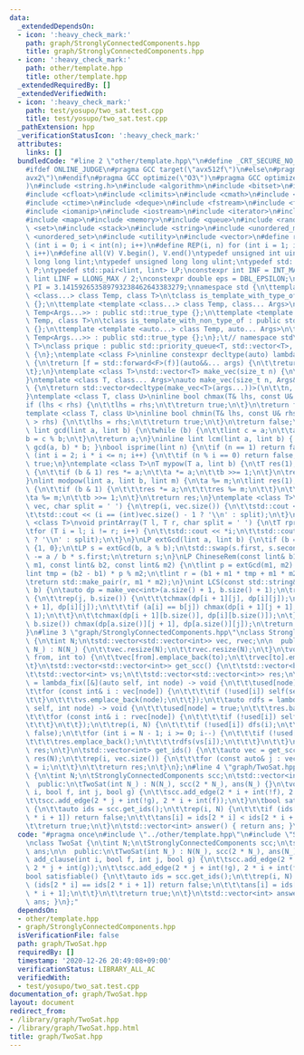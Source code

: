 ```yaml
---
data:
  _extendedDependsOn:
  - icon: ':heavy_check_mark:'
    path: graph/StronglyConnectedComponents.hpp
    title: graph/StronglyConnectedComponents.hpp
  - icon: ':heavy_check_mark:'
    path: other/template.hpp
    title: other/template.hpp
  _extendedRequiredBy: []
  _extendedVerifiedWith:
  - icon: ':heavy_check_mark:'
    path: test/yosupo/two_sat.test.cpp
    title: test/yosupo/two_sat.test.cpp
  _pathExtension: hpp
  _verificationStatusIcon: ':heavy_check_mark:'
  attributes:
    links: []
  bundledCode: "#line 2 \"other/template.hpp\"\n#define _CRT_SECURE_NO_WARNINGS\n\
    #ifdef ONLINE_JUDGE\n#pragma GCC target(\"avx512f\")\n#else\n#pragma GCC target(\"\
    avx2\")\n#endif\n#pragma GCC optimize(\"O3\")\n#pragma GCC optimize(\"unroll-loops\"\
    )\n#include <string.h>\n#include <algorithm>\n#include <bitset>\n#include <cassert>\n\
    #include <cfloat>\n#include <climits>\n#include <cmath>\n#include <complex>\n\
    #include <ctime>\n#include <deque>\n#include <fstream>\n#include <functional>\n\
    #include <iomanip>\n#include <iostream>\n#include <iterator>\n#include <list>\n\
    #include <map>\n#include <memory>\n#include <queue>\n#include <random>\n#include\
    \ <set>\n#include <stack>\n#include <string>\n#include <unordered_map>\n#include\
    \ <unordered_set>\n#include <utility>\n#include <vector>\n#define rep(i, n) for\
    \ (int i = 0; i < int(n); i++)\n#define REP(i, n) for (int i = 1; i <= int(n);\
    \ i++)\n#define all(V) V.begin(), V.end()\ntypedef unsigned int uint;\ntypedef\
    \ long long lint;\ntypedef unsigned long long ulint;\ntypedef std::pair<int, int>\
    \ P;\ntypedef std::pair<lint, lint> LP;\nconstexpr int INF = INT_MAX / 2;\nconstexpr\
    \ lint LINF = LLONG_MAX / 2;\nconstexpr double eps = DBL_EPSILON;\nconstexpr double\
    \ PI = 3.141592653589793238462643383279;\nnamespace std {\n\ttemplate <template\
    \ <class...> class Temp, class T>\n\tclass is_template_with_type_of : public std::false_type\
    \ {};\n\ttemplate <template <class...> class Temp, class... Args>\n\tclass is_template_with_type_of<Temp,\
    \ Temp<Args...>> : public std::true_type {};\n\ttemplate <template <auto...> class\
    \ Temp, class T>\n\tclass is_template_with_non_type_of : public std::false_type\
    \ {};\n\ttemplate <template <auto...> class Temp, auto... Args>\n\tclass is_template_with_non_type_of<Temp,\
    \ Temp<Args...>> : public std::true_type {};\n};\t// namespace std\ntemplate <class\
    \ T>\nclass prique : public std::priority_queue<T, std::vector<T>, std::greater<T>>\
    \ {\n};\ntemplate <class F>\ninline constexpr decltype(auto) lambda_fix(F&& f)\
    \ {\n\treturn [f = std::forward<F>(f)](auto&&... args) {\n\t\treturn f(f, std::forward<decltype(args)>(args)...);\n\
    \t};\n}\ntemplate <class T>\nstd::vector<T> make_vec(size_t n) {\n\treturn std::vector<T>(n);\n\
    }\ntemplate <class T, class... Args>\nauto make_vec(size_t n, Args&&... args)\
    \ {\n\treturn std::vector<decltype(make_vec<T>(args...))>(\n\t\tn, make_vec<T>(std::forward<Args>(args)...));\n\
    }\ntemplate <class T, class U>\ninline bool chmax(T& lhs, const U& rhs) {\n\t\
    if (lhs < rhs) {\n\t\tlhs = rhs;\n\t\treturn true;\n\t}\n\treturn false;\n}\n\
    template <class T, class U>\ninline bool chmin(T& lhs, const U& rhs) {\n\tif (lhs\
    \ > rhs) {\n\t\tlhs = rhs;\n\t\treturn true;\n\t}\n\treturn false;\n}\ninline\
    \ lint gcd(lint a, lint b) {\n\twhile (b) {\n\t\tlint c = a;\n\t\ta = b;\n\t\t\
    b = c % b;\n\t}\n\treturn a;\n}\ninline lint lcm(lint a, lint b) { return a /\
    \ gcd(a, b) * b; }\nbool isprime(lint n) {\n\tif (n == 1) return false;\n\tfor\
    \ (int i = 2; i * i <= n; i++) {\n\t\tif (n % i == 0) return false;\n\t}\n\treturn\
    \ true;\n}\ntemplate <class T>\nT mypow(T a, lint b) {\n\tT res(1);\n\twhile (b)\
    \ {\n\t\tif (b & 1) res *= a;\n\t\ta *= a;\n\t\tb >>= 1;\n\t}\n\treturn res;\n\
    }\nlint modpow(lint a, lint b, lint m) {\n\ta %= m;\n\tlint res(1);\n\twhile (b)\
    \ {\n\t\tif (b & 1) {\n\t\t\tres *= a;\n\t\t\tres %= m;\n\t\t}\n\t\ta *= a;\n\t\
    \ta %= m;\n\t\tb >>= 1;\n\t}\n\treturn res;\n}\ntemplate <class T>\nvoid printArray(std::vector<T>&\
    \ vec, char split = ' ') {\n\trep(i, vec.size()) {\n\t\tstd::cout << vec[i];\n\
    \t\tstd::cout << (i == (int)vec.size() - 1 ? '\\n' : split);\n\t}\n}\ntemplate\
    \ <class T>\nvoid printArray(T l, T r, char split = ' ') {\n\tT rprev = std::prev(r);\n\
    \tfor (T i = l; i != r; i++) {\n\t\tstd::cout << *i;\n\t\tstd::cout << (i == rprev\
    \ ? '\\n' : split);\n\t}\n}\nLP extGcd(lint a, lint b) {\n\tif (b == 0) return\
    \ {1, 0};\n\tLP s = extGcd(b, a % b);\n\tstd::swap(s.first, s.second);\n\ts.second\
    \ -= a / b * s.first;\n\treturn s;\n}\nLP ChineseRem(const lint& b1, const lint&\
    \ m1, const lint& b2, const lint& m2) {\n\tlint p = extGcd(m1, m2).first;\n\t\
    lint tmp = (b2 - b1) * p % m2;\n\tlint r = (b1 + m1 * tmp + m1 * m2) % (m1 * m2);\n\
    \treturn std::make_pair(r, m1 * m2);\n}\nint LCS(const std::string& a, const std::string&\
    \ b) {\n\tauto dp = make_vec<int>(a.size() + 1, b.size() + 1);\n\trep(i, a.size())\
    \ {\n\t\trep(j, b.size()) {\n\t\t\tchmax(dp[i + 1][j], dp[i][j]);\n\t\t\tchmax(dp[i][j\
    \ + 1], dp[i][j]);\n\t\t\tif (a[i] == b[j]) chmax(dp[i + 1][j + 1], dp[i][j] +\
    \ 1);\n\t\t}\n\t\tchmax(dp[i + 1][b.size()], dp[i][b.size()]);\n\t}\n\trep(j,\
    \ b.size()) chmax(dp[a.size()][j + 1], dp[a.size()][j]);\n\treturn dp[a.size()][b.size()];\n\
    }\n#line 3 \"graph/StronglyConnectedComponents.hpp\"\nclass StronglyConnectedComponents\
    \ {\n\tint N;\n\tstd::vector<std::vector<int>> vec, rvec;\n\n  public:\n\tStronglyConnectedComponents(int\
    \ N_) : N(N_) {\n\t\tvec.resize(N);\n\t\trvec.resize(N);\n\t}\n\tvoid add_edge(int\
    \ from, int to) {\n\t\tvec[from].emplace_back(to);\n\t\trvec[to].emplace_back(from);\n\
    \t}\n\tstd::vector<std::vector<int>> get_scc() {\n\t\tstd::vector<bool> used(N);\n\
    \t\tstd::vector<int> vs;\n\t\tstd::vector<std::vector<int>> res;\n\t\tauto dfs\
    \ = lambda_fix([&](auto self, int node) -> void {\n\t\t\tused[node] = true;\n\t\
    \t\tfor (const int& i : vec[node]) {\n\t\t\t\tif (!used[i]) self(self, i);\n\t\
    \t\t}\n\t\t\tvs.emplace_back(node);\n\t\t});\n\t\tauto rdfs = lambda_fix([&](auto\
    \ self, int node) -> void {\n\t\t\tused[node] = true;\n\t\t\tres.back().emplace_back(node);\n\
    \t\t\tfor (const int& i : rvec[node]) {\n\t\t\t\tif (!used[i]) self(self, i);\n\
    \t\t\t}\n\t\t});\n\t\trep(i, N) {\n\t\t\tif (!used[i]) dfs(i);\n\t\t}\n\t\tused.assign(N,\
    \ false);\n\t\tfor (int i = N - 1; i >= 0; i--) {\n\t\t\tif (!used[vs[i]]) {\n\
    \t\t\t\tres.emplace_back();\n\t\t\t\trdfs(vs[i]);\n\t\t\t}\n\t\t}\n\t\treturn\
    \ res;\n\t}\n\tstd::vector<int> get_ids() {\n\t\tauto vec = get_scc();\n\t\tstd::vector<int>\
    \ res(N);\n\t\trep(i, vec.size()) {\n\t\t\tfor (const auto& j : vec[i]) res[j]\
    \ = i;\n\t\t}\n\t\treturn res;\n\t}\n};\n#line 4 \"graph/TwoSat.hpp\"\nclass TwoSat\
    \ {\n\tint N;\n\tStronglyConnectedComponents scc;\n\tstd::vector<int> ans;\n\n\
    \  public:\n\tTwoSat(int N_) : N(N_), scc(2 * N_), ans(N_) {}\n\tvoid add_clause(int\
    \ i, bool f, int j, bool g) {\n\t\tscc.add_edge(2 * i + int(!f), 2 * j + int(g));\n\
    \t\tscc.add_edge(2 * j + int(!g), 2 * i + int(f));\n\t}\n\tbool satisfiable()\
    \ {\n\t\tauto ids = scc.get_ids();\n\t\trep(i, N) {\n\t\t\tif (ids[2 * i] == ids[2\
    \ * i + 1]) return false;\n\t\t\tans[i] = ids[2 * i] < ids[2 * i + 1];\n\t\t}\n\
    \t\treturn true;\n\t}\n\tstd::vector<int> answer() { return ans; }\n};\n"
  code: "#pragma once\n#include \"../other/template.hpp\"\n#include \"StronglyConnectedComponents.hpp\"\
    \nclass TwoSat {\n\tint N;\n\tStronglyConnectedComponents scc;\n\tstd::vector<int>\
    \ ans;\n\n  public:\n\tTwoSat(int N_) : N(N_), scc(2 * N_), ans(N_) {}\n\tvoid\
    \ add_clause(int i, bool f, int j, bool g) {\n\t\tscc.add_edge(2 * i + int(!f),\
    \ 2 * j + int(g));\n\t\tscc.add_edge(2 * j + int(!g), 2 * i + int(f));\n\t}\n\t\
    bool satisfiable() {\n\t\tauto ids = scc.get_ids();\n\t\trep(i, N) {\n\t\t\tif\
    \ (ids[2 * i] == ids[2 * i + 1]) return false;\n\t\t\tans[i] = ids[2 * i] < ids[2\
    \ * i + 1];\n\t\t}\n\t\treturn true;\n\t}\n\tstd::vector<int> answer() { return\
    \ ans; }\n};"
  dependsOn:
  - other/template.hpp
  - graph/StronglyConnectedComponents.hpp
  isVerificationFile: false
  path: graph/TwoSat.hpp
  requiredBy: []
  timestamp: '2020-12-26 20:49:08+09:00'
  verificationStatus: LIBRARY_ALL_AC
  verifiedWith:
  - test/yosupo/two_sat.test.cpp
documentation_of: graph/TwoSat.hpp
layout: document
redirect_from:
- /library/graph/TwoSat.hpp
- /library/graph/TwoSat.hpp.html
title: graph/TwoSat.hpp
---
```

